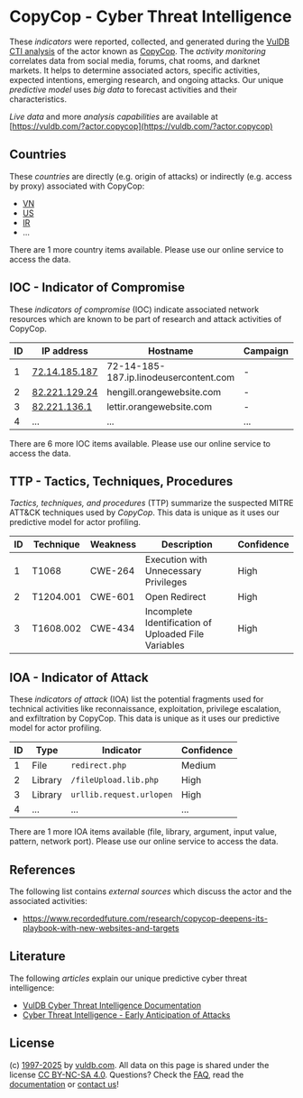 # CopyCop - Cyber Threat Intelligence

These _indicators_ were reported, collected, and generated during the [VulDB CTI analysis](https://vuldb.com/?kb.cti) of the actor known as [CopyCop](https://vuldb.com/?actor.copycop). The _activity monitoring_ correlates data from social media, forums, chat rooms, and darknet markets. It helps to determine associated actors, specific activities, expected intentions, emerging research, and ongoing attacks. Our unique _predictive model_ uses _big data_ to forecast activities and their characteristics.

_Live data_ and more _analysis capabilities_ are available at [https://vuldb.com/?actor.copycop](https://vuldb.com/?actor.copycop)

## Countries

These _countries_ are directly (e.g. origin of attacks) or indirectly (e.g. access by proxy) associated with CopyCop:

* [VN](https://vuldb.com/?country.vn)
* [US](https://vuldb.com/?country.us)
* [IR](https://vuldb.com/?country.ir)
* ...

There are 1 more country items available. Please use our online service to access the data.

## IOC - Indicator of Compromise

These _indicators of compromise_ (IOC) indicate associated network resources which are known to be part of research and attack activities of CopyCop.

ID | IP address | Hostname | Campaign | Confidence
-- | ---------- | -------- | -------- | ----------
1 | [72.14.185.187](https://vuldb.com/?ip.72.14.185.187) | 72-14-185-187.ip.linodeusercontent.com | - | High
2 | [82.221.129.24](https://vuldb.com/?ip.82.221.129.24) | hengill.orangewebsite.com | - | High
3 | [82.221.136.1](https://vuldb.com/?ip.82.221.136.1) | lettir.orangewebsite.com | - | High
4 | ... | ... | ... | ...

There are 6 more IOC items available. Please use our online service to access the data.

## TTP - Tactics, Techniques, Procedures

_Tactics, techniques, and procedures_ (TTP) summarize the suspected MITRE ATT&CK techniques used by _CopyCop_. This data is unique as it uses our predictive model for actor profiling.

ID | Technique | Weakness | Description | Confidence
-- | --------- | -------- | ----------- | ----------
1 | T1068 | CWE-264 | Execution with Unnecessary Privileges | High
2 | T1204.001 | CWE-601 | Open Redirect | High
3 | T1608.002 | CWE-434 | Incomplete Identification of Uploaded File Variables | High

## IOA - Indicator of Attack

These _indicators of attack_ (IOA) list the potential fragments used for technical activities like reconnaissance, exploitation, privilege escalation, and exfiltration by CopyCop. This data is unique as it uses our predictive model for actor profiling.

ID | Type | Indicator | Confidence
-- | ---- | --------- | ----------
1 | File | `redirect.php` | Medium
2 | Library | `/fileUpload.lib.php` | High
3 | Library | `urllib.request.urlopen` | High
4 | ... | ... | ...

There are 1 more IOA items available (file, library, argument, input value, pattern, network port). Please use our online service to access the data.

## References

The following list contains _external sources_ which discuss the actor and the associated activities:

* https://www.recordedfuture.com/research/copycop-deepens-its-playbook-with-new-websites-and-targets

## Literature

The following _articles_ explain our unique predictive cyber threat intelligence:

* [VulDB Cyber Threat Intelligence Documentation](https://vuldb.com/?kb.cti)
* [Cyber Threat Intelligence - Early Anticipation of Attacks](https://www.scip.ch/en/?labs.20201022)

## License

(c) [1997-2025](https://vuldb.com/?kb.changelog) by [vuldb.com](https://vuldb.com/?kb.about). All data on this page is shared under the license [CC BY-NC-SA 4.0](https://creativecommons.org/licenses/by-nc-sa/4.0/). Questions? Check the [FAQ](https://vuldb.com/?kb.faq), read the [documentation](https://vuldb.com/?kb) or [contact us](https://vuldb.com/?contact)!
